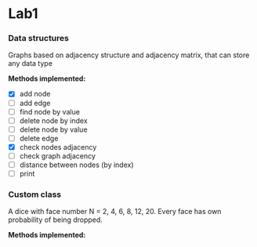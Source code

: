 # Lab1
### Data structures
Graphs based on adjacency structure and adjacency matrix, that can store any data type

**Methods implemented:**
- [x] add node
- [ ] add edge
- [ ] find node by value
- [ ] delete node by index
- [ ] delete node by value
- [ ] delete edge
- [x] check nodes adjacency
- [ ] check graph adjacency
- [ ] distance between nodes (by index)
- [ ] print

### Custom class
A dice with face number N = 2, 4, 6, 8, 12, 20.
Every face has own probability of being dropped.

**Methods implemented:**
